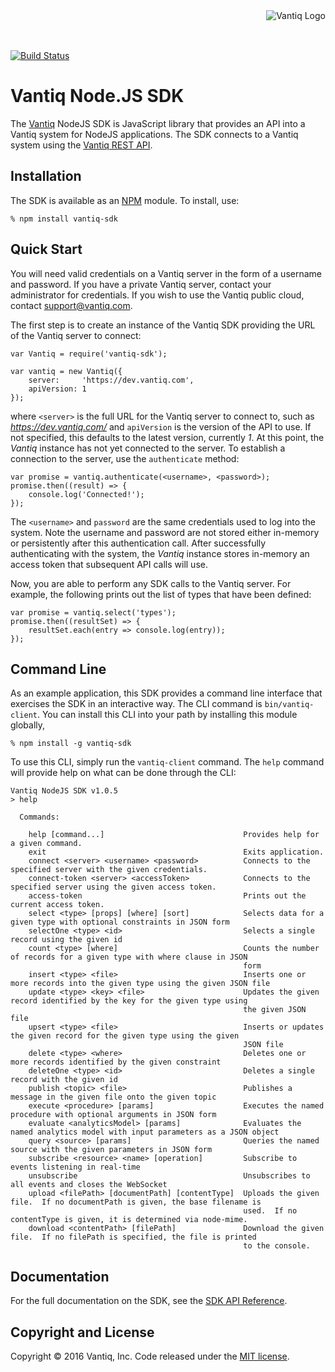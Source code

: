 <div style="height: 50px"><img style="float:right" alt="Vantiq Logo" src="http://vantiq.com/wp-content/uploads/2015/12/vantiq.png"/></div>

[![Build Status](https://travis-ci.org/Vantiq/vantiq-sdk-node.svg?branch=master)](https://travis-ci.org/Vantiq/vantiq-sdk-node)

# Vantiq Node.JS SDK

The [Vantiq](http://www.vantiq.com) NodeJS SDK is JavaScript library that provides an API into a Vantiq system for NodeJS applications.  The SDK connects to a Vantiq system using the [Vantiq REST API](https://dev.vantiq.com/docs/system/api/index.html).

## Installation

The SDK is available as an [NPM](https://www.npmjs.com/) module.  To install, use:

    % npm install vantiq-sdk

## Quick Start

You will need valid credentials on a Vantiq server in the form of a username and password.  If you have a private Vantiq server, contact your administrator for credentials.  If you wish to use the Vantiq public cloud, contact [support@vantiq.com](mailto:support@vantiq.com).

The first step is to create an instance of the Vantiq SDK providing the URL of the Vantiq server to connect:

    var Vantiq = require('vantiq-sdk');
    
    var vantiq = new Vantiq({ 
        server:     'https://dev.vantiq.com',
        apiVersion: 1
    });

where `<server>` is the full URL for the Vantiq server to connect to, such as *https://dev.vantiq.com/* and `apiVersion` is the version of the API to use.  If not specified, this defaults to the latest version, currently *1*.  At this point, the *Vantiq* instance has not yet connected to the server.  To establish a connection to the server, use the `authenticate` method:

    var promise = vantiq.authenticate(<username>, <password>);
    promise.then((result) => {
        console.log('Connected!');
    });

The `<username>` and `password` are the same credentials used to log into the system.  Note the username and password are not stored either in-memory or persistently after this authentication call.  After successfully authenticating with the system, the *Vantiq* instance stores in-memory an access token that subsequent API calls will use.

Now, you are able to perform any SDK calls to the Vantiq server.  For example, the following prints out the list of types that have been defined:

    var promise = vantiq.select('types');
    promise.then((resultSet) => {
        resultSet.each(entry => console.log(entry));
    });

## Command Line

As an example application, this SDK provides a command line interface that exercises the SDK in an interactive way.  The CLI command is `bin/vantiq-client`.  You can install this CLI into your path by installing this module globally,

    % npm install -g vantiq-sdk
    
To use this CLI, simply run the `vantiq-client` command.  The `help` command will provide help on what can be done through the CLI:

    Vantiq NodeJS SDK v1.0.5
    > help

      Commands:

        help [command...]                               Provides help for a given command.
        exit                                            Exits application.
        connect <server> <username> <password>          Connects to the specified server with the given credentials.
        connect-token <server> <accessToken>            Connects to the specified server using the given access token.
        access-token                                    Prints out the current access token.
        select <type> [props] [where] [sort]            Selects data for a given type with optional constraints in JSON form
        selectOne <type> <id>                           Selects a single record using the given id
        count <type> [where]                            Counts the number of records for a given type with where clause in JSON
                                                        form
        insert <type> <file>                            Inserts one or more records into the given type using the given JSON file
        update <type> <key> <file>                      Updates the given record identified by the key for the given type using
                                                        the given JSON file
        upsert <type> <file>                            Inserts or updates the given record for the given type using the given
                                                        JSON file
        delete <type> <where>                           Deletes one or more records identified by the given constraint
        deleteOne <type> <id>                           Deletes a single record with the given id
        publish <topic> <file>                          Publishes a message in the given file onto the given topic
        execute <procedure> [params]                    Executes the named procedure with optional arguments in JSON form
        evaluate <analyticsModel> [params]              Evaluates the named analytics model with input parameters as a JSON object
        query <source> [params]                         Queries the named source with the given parameters in JSON form
        subscribe <resource> <name> [operation]         Subscribe to events listening in real-time
        unsubscribe                                     Unsubscribes to all events and closes the WebSocket
        upload <filePath> [documentPath] [contentType]  Uploads the given file.  If no documentPath is given, the base filename is
                                                        used.  If no contentType is given, it is determined via node-mime.
        download <contentPath> [filePath]               Download the given file.  If no filePath is specified, the file is printed
                                                        to the console.

## Documentation

For the full documentation on the SDK, see the [SDK API Reference](./docs/api.md).

## Copyright and License

Copyright &copy; 2016 Vantiq, Inc.  Code released under the [MIT license](./LICENSE).
